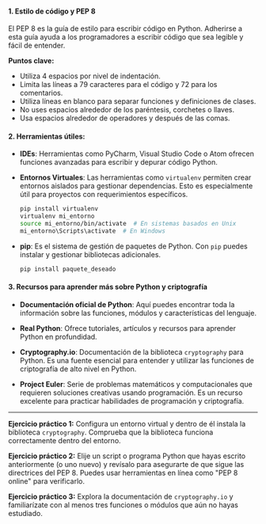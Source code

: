 #### **1. Estilo de código y PEP 8**

El PEP 8 es la guía de estilo para escribir código en Python. Adherirse a esta guía ayuda a los programadores a escribir código que sea legible y fácil de entender.

**Puntos clave:**

- Utiliza 4 espacios por nivel de indentación.
- Limita las líneas a 79 caracteres para el código y 72 para los comentarios.
- Utiliza líneas en blanco para separar funciones y definiciones de clases.
- No uses espacios alrededor de los paréntesis, corchetes o llaves.
- Usa espacios alrededor de operadores y después de las comas.

#### **2. Herramientas útiles:**

- **IDEs**: Herramientas como PyCharm, Visual Studio Code o Atom ofrecen funciones avanzadas para escribir y depurar código Python.

- **Entornos Virtuales**: Las herramientas como `virtualenv` permiten crear entornos aislados para gestionar dependencias. Esto es especialmente útil para proyectos con requerimientos específicos.

  ```bash
  pip install virtualenv
  virtualenv mi_entorno
  source mi_entorno/bin/activate  # En sistemas basados en Unix
  mi_entorno\Scripts\activate  # En Windows
  ```

- **pip**: Es el sistema de gestión de paquetes de Python. Con `pip` puedes instalar y gestionar bibliotecas adicionales.

  ```bash
  pip install paquete_deseado
  ```

#### **3. Recursos para aprender más sobre Python y criptografía**

- **Documentación oficial de Python**: Aquí puedes encontrar toda la información sobre las funciones, módulos y características del lenguaje.
  
- **Real Python**: Ofrece tutoriales, artículos y recursos para aprender Python en profundidad.

- **Cryptography.io**: Documentación de la biblioteca `cryptography` para Python. Es una fuente esencial para entender y utilizar las funciones de criptografía de alto nivel en Python.

- **Project Euler**: Serie de problemas matemáticos y computacionales que requieren soluciones creativas usando programación. Es un recurso excelente para practicar habilidades de programación y criptografía.

---

**Ejercicio práctico 1:** Configura un entorno virtual y dentro de él instala la biblioteca `cryptography`. Comprueba que la biblioteca funciona correctamente dentro del entorno.

**Ejercicio práctico 2:** Elije un script o programa Python que hayas escrito anteriormente (o uno nuevo) y revísalo para asegurarte de que sigue las directrices del PEP 8. Puedes usar herramientas en línea como "PEP 8 online" para verificarlo.

**Ejercicio práctico 3:** Explora la documentación de `cryptography.io` y familiarízate con al menos tres funciones o módulos que aún no hayas estudiado.